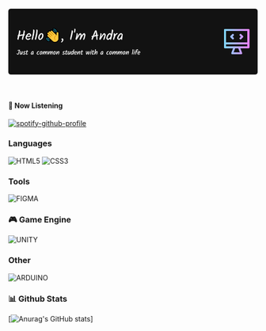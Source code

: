 ![Header](./andra70.png)</br>

<p align="center">
<a href="https://www.linkedin.com/in/andra-abhinaya-65976718b/" target="_blank"><img alt="" src="https://img.shields.io/badge/LinkedIn-000?logo=linkedin&logoColor=0A66C2&style=for-the-badge" style="vertical-align:center" /></a>
<a href="https://open.spotify.com/user/jbylccraqjb96elvufpf8ygd5?si=6780e127835a434f" target="_blank"><img alt="" src="https://img.shields.io/badge/Spotify-000?logo=spotify&logoColor=53b14f&style=for-the-badge" style="vertical-align:center" /></a>
</p>

#### 🎵 Now Listening

[![spotify-github-profile](https://spotify-github-profile.vercel.app/api/view?uid=jbylccraqjb96elvufpf8ygd5&cover_image=true&theme=novatorem&show_offline=false&background_color=121212&bar_color=53b14f&bar_color_cover=false)](https://spotify-github-profile.vercel.app/api/view?uid=jbylccraqjb96elvufpf8ygd5&redirect=true)

### Languages
![HTML5](https://img.shields.io/badge/-HTML5-000?style=for-the-badge&logo=html5)
![CSS3](https://img.shields.io/badge/-CSS3-000?style=for-the-badge&logo=css3&logoColor=0A66C2)
<!-- ![FLUTTER](https://img.shields.io/badge/-FLUTTER-000?style=for-the-badge&logo=flutter&logoColor=0A66C2) -->

### Tools 
![FIGMA](https://img.shields.io/badge/-FIGMA-000?style=for-the-badge&logo=figma&logoColor=ab7c63)

### 🎮 Game Engine
![UNITY](https://img.shields.io/badge/-UNITY-000?style=for-the-badge&logo=unity)

### Other
![ARDUINO](https://img.shields.io/badge/-ARDUINO-000?style=for-the-badge&logo=arduino)

### 📊 Github Stats

[![Anurag's GitHub stats](https://github-readme-stats.vercel.app/api?username=Andra70&show_icons=true&theme=tokyonight)]




<!-- [![My Awesome Stats](https://awesome-github-stats.azurewebsites.net/user-stats/Andra70?cardType=github&theme=github-dark&Background=121212)](https://git.io/awesome-stats-card) -->
